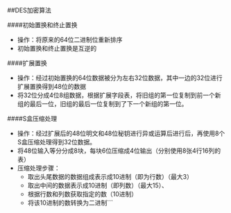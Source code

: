 ##DES加密算法

####初始置换和终止置换
- 操作：将原来的64位二进制位重新排序
- 初始置换和终止置换是互逆的

####扩展置换
- 操作：经过初始置换的64位数据被分为左右32位数据，其中一边的32位进行扩展置换得到48位的数据
-  将32位分成4位8组数据，根据扩展字段表，将旧组的第一位复制到前一个新组的最后一位，旧组的最后一位复制到了下一个新组的第一位。

####S盒压缩处理
- 操作：经过扩展后的48位明文和48位秘钥进行异或运算后进行后，再使用8个S盒压缩处理得到32位数据。
- 将48位输入等分分成8块，每块6位压缩成4位输出（分别使用8张4行16列的表）
- 压缩处理步骤：
	- 取出头尾数据的数据组成表示成10进制（即为行数）（最大3）
	- 取出中间的数据表示成10进制（即列数）（最大15）、
	- 根据行数和列数获取指定的数（10进制）
	- 将该10进制的数转换为二进制```